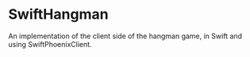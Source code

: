 # SwiftHangman

An implementation of the client side of the hangman game, in Swift and using SwiftPhoenixClient.
